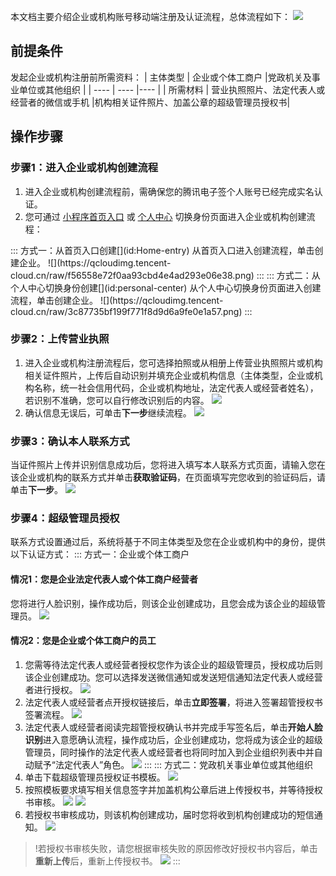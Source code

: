 本文档主要介绍企业或机构账号移动端注册及认证流程，总体流程如下：
![](https://qcloudimg.tencent-cloud.cn/raw/2a37a14aad358e33950afb092eb52fe8.png)
## 前提条件
发起企业或机构注册前所需资料：
|  主体类型   | 企业或个体工商户  |党政机关及事业单位或其他组织  |
|  ----  | ----  |----  |
| 所需材料  | 营业执照照片、法定代表人或经营者的微信或手机 |机构相关证件照片、加盖公章的超级管理员授权书|

## 操作步骤
### 步骤1：进入企业或机构创建流程
1. 进入企业或机构创建流程前，需确保您的腾讯电子签个人账号已经完成实名认证。
2. 您可通过 [小程序首页入口](#Home-entry) 或 [个人中心](#personal-center) 切换身份页面进入企业或机构创建流程：
<dx-tabs>
::: 方式一：从首页入口创建[](id:Home-entry)
从首页入口进入创建流程，单击创建企业。
![](https://qcloudimg.tencent-cloud.cn/raw/f56558e72f0aa93cbd4e4ad293e06e38.png)
:::
::: 方式二：从个人中心切换身份创建[](id:personal-center)
从个人中心切换身份页面进入创建流程，单击创建企业。
![](https://qcloudimg.tencent-cloud.cn/raw/3c87735bf199f771f8d9d6a9fe0e1a57.png)
:::
</dx-tabs>

### 步骤2：上传营业执照
1. 进入企业或机构注册流程后，您可选择拍照或从相册上传营业执照照片或机构相关证件照片，上传后自动识别并填充企业或机构信息（主体类型，企业或机构名称，统一社会信用代码，企业或机构地址，法定代表人或经营者姓名），若识别不准确，您可以自行修改识别后的内容。
![](https://qcloudimg.tencent-cloud.cn/raw/893f8efa01804641a21183b3eb71fc1f.png)
2. 确认信息无误后，可单击**下一步**继续流程。
![](https://qcloudimg.tencent-cloud.cn/raw/2f44f984a606a91ad6553c1446b8775e.png)

### 步骤3：确认本人联系方式
当证件照片上传并识别信息成功后，您将进入填写本人联系方式页面，请输入您在该企业或机构的联系方式并单击**获取验证码**，在页面填写完您收到的验证码后，请单击**下一步**。
![](https://qcloudimg.tencent-cloud.cn/raw/3048fd7b5fd5d9a9036952c089a49547.png)

### 步骤4：超级管理员授权
联系方式设置通过后，系统将基于不同主体类型及您在企业或机构中的身份，提供以下认证方式：
<dx-tabs>
::: 方式一：企业或个体工商户
#### 情况1：您是企业法定代表人或个体工商户经营者
您将进行人脸识别，操作成功后，则该企业创建成功，且您会成为该企业的超级管理员。
![](https://qcloudimg.tencent-cloud.cn/raw/7fa9fcf7a052e58104e08f41e4a89a7c.png)
#### 情况2：您是企业或个体工商户的员工
1. 您需等待法定代表人或经营者授权您作为该企业的超级管理员，授权成功后则该企业创建成功。您可以选择发送微信通知或发送短信通知法定代表人或经营者进行授权。
![](https://qcloudimg.tencent-cloud.cn/raw/07894500c8a168a89ea7c047aa277f75.png)
2. 法定代表人或经营者点开授权链接后，单击**立即签署**，将进入签署超管授权书签署流程。
![](https://qcloudimg.tencent-cloud.cn/raw/e662174a6735bea80c167e6ce10f289a.png)
3. 法定代表人或经营者阅读完超管授权确认书并完成手写签名后，单击**开始人脸识别**进入意愿确认流程，操作成功后，企业创建成功，您将成为该企业的超级管理员，同时操作的法定代表人或经营者也将同时加入到企业组织列表中并自动赋予“法定代表人”角色。
![](https://qcloudimg.tencent-cloud.cn/raw/e12a11a0dccc9faef85683476a2f677b.png)
:::
::: 方式二：党政机关事业单位或其他组织
1. 单击下载超级管理员授权证书模板。
![](https://qcloudimg.tencent-cloud.cn/raw/46ac3911a40fc7f12e48c8d118e22d82.png)
2. 按照模板要求填写相关信息签字并加盖机构公章后进上传授权书，并等待授权书审核。
![](https://qcloudimg.tencent-cloud.cn/raw/ef118295c9012d2ade22e375eb893834.png)
![](https://qcloudimg.tencent-cloud.cn/raw/bad56d21b8959e79e5c7426357072451.png)
3. 若授权书审核成功，则该机构创建成功，届时您将收到机构创建成功的短信通知。
![](https://qcloudimg.tencent-cloud.cn/raw/b53828edc327fab3f19ea3455ab86e97.png)
>!若授权书审核失败，请您根据审核失败的原因修改好授权书内容后，单击**重新上传**后，重新上传授权书。
![](https://qcloudimg.tencent-cloud.cn/raw/6b3550887c24d0d32578e4c0144ca7e9.png)
:::
</dx-tabs>
